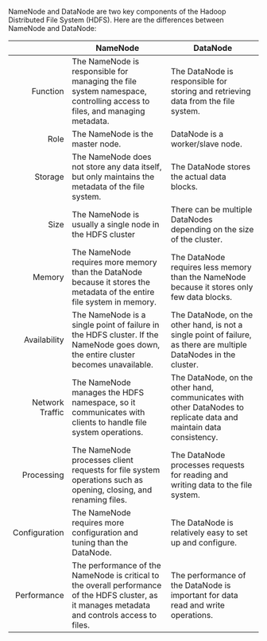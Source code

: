 NameNode and DataNode are two key components of the Hadoop Distributed File System (HDFS). Here are the differences between NameNode and DataNode:

|                 | **NameNode**                                                                                                                                     | DataNode |
|-:|-|-|
| Function        | The NameNode is responsible for managing the file system namespace, controlling access to files, and managing metadata.                          | The DataNode is responsible for storing and retrieving data from the file system. |
| Role            | The NameNode is the master node.                                                                                                                 | DataNode is a worker/slave node. |
| Storage         | The NameNode does not store any data itself, but only maintains the metadata of the file system.                                                 | The DataNode stores the actual data blocks. |
| Size            | The NameNode is usually a single node in the HDFS cluster                                                                                        | There can be multiple DataNodes depending on the size of the cluster. |
| Memory          | The NameNode requires more memory than the DataNode because it stores the metadata of the entire file system in memory.                          | The DataNode requires less memory than the NameNode because it stores only few data blocks. |
| Availability    | The NameNode is a single point of failure in the HDFS cluster. If the NameNode goes down, the entire cluster becomes unavailable.                | The DataNode, on the other hand, is not a single point of failure, as there are multiple DataNodes in the cluster. |
| Network Traffic | The NameNode manages the HDFS namespace, so it communicates with clients to handle file system operations.                                       | The DataNode, on the other hand, communicates with other DataNodes to replicate data and maintain data consistency. |
| Processing      | The NameNode processes client requests for file system operations such as opening, closing, and renaming files.                                  | The DataNode processes requests for reading and writing data to the file system. |
| Configuration   | The NameNode requires more configuration and tuning than the DataNode.                                                                           | The DataNode is relatively easy to set up and configure. |
| Performance     | The performance of the NameNode is critical to the overall performance of the HDFS cluster, as it manages metadata and controls access to files. | The performance of the DataNode is important for data read and write operations. |
